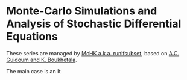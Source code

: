 # Monte-Carlo Simulations and Analysis of Stochastic Differential Equations

These series are managed by [McHK a.k.a. runifsubset](https://github.com/runifsubset), based on [A.C. Guidoum and K. Boukhetala](https://cran.r-project.org/web/packages/Sim.DiffProc/vignettes/snssde.html#fn1).

The main case is an It
